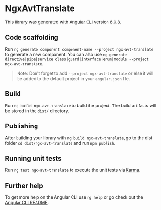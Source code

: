 # NgxAvtTranslate

This library was generated with [Angular CLI](https://github.com/angular/angular-cli) version 8.0.3.

## Code scaffolding

Run `ng generate component component-name --project ngx-avt-translate` to generate a new component. You can also use `ng generate directive|pipe|service|class|guard|interface|enum|module --project ngx-avt-translate`.
> Note: Don't forget to add `--project ngx-avt-translate` or else it will be added to the default project in your `angular.json` file. 

## Build

Run `ng build ngx-avt-translate` to build the project. The build artifacts will be stored in the `dist/` directory.

## Publishing

After building your library with `ng build ngx-avt-translate`, go to the dist folder `cd dist/ngx-avt-translate` and run `npm publish`.

## Running unit tests

Run `ng test ngx-avt-translate` to execute the unit tests via [Karma](https://karma-runner.github.io).

## Further help

To get more help on the Angular CLI use `ng help` or go check out the [Angular CLI README](https://github.com/angular/angular-cli/blob/master/README.md).
